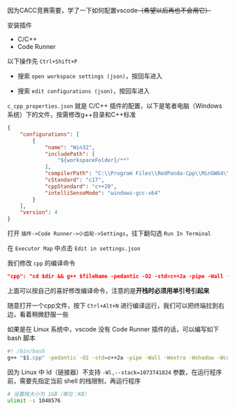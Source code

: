 因为CACC竞赛需要，学了一下如何配置vscode~~（希望以后再也不会用它）~~

安装插件

- C/C++
- Code Runner

以下操作先 `Ctrl+Shift+P` 

- 搜索 `open workspace settings (json)`，按回车进入

- 搜索 `edit configurations (json)`，按回车进入

`c_cpp_properties.json` 就是 C/C++ 插件的配置，以下是笔者电脑（Windows系统）下的文件，按需修改g++目录和C++标准

```json
{
    "configurations": [
        {
            "name": "Win32",
            "includePath": [
                "${workspaceFolder}/**"
            ],
            "compilerPath": "C:\\Program Files\\RedPanda-Cpp\\MinGW64\\bin\\g++.exe",
            "cStandard": "c17",
            "cppStandard": "c++20",
            "intelliSenseMode": "windows-gcc-x64"
        }
    ],
    "version": 4
}
```

打开 `插件->Code Runner->小齿轮->Settings`，往下翻勾选 `Run In Terminal`

在 `Executor Map` 中点击 `Edit in settings.json`

我们修改 `cpp` 的编译命令

```json
"cpp": "cd $dir && g++ $fileName -pedantic -O2 -std=c++2a -pipe -Wall -Wextra '-Wl,--stack=1073741824' -Wshadow -Wconversion -g -lm -W -fstack-protector-strong -s -o $fileNameWithoutExt && $dir$fileNameWithoutExt",
```

上面可以按自己的喜好修改编译命令，注意的是**开栈时必须用单引号引起来**

随意打开一个cpp文件，按下 `Ctrl+Alt+N` 进行编译运行，我们可以把终端拉到右边，看着稍微舒服一些

如果是在 Linux 系统中，vscode 没有 Code Runner 插件的话，可以编写如下 bash 脚本

```bash
#! /bin/bash
g++ "$1.cpp" -pedantic -O2 -std=c++2a -pipe -Wall -Wextra -Wshadow -Wconversion -g -lm -W -fstack-protector-strong -s -o "$1.exe"
```

因为 Linux 中 ld（链接器）不支持 `-Wl,--stack=1073741824` 参数，在运行程序前，需要先指定当前 shell 的栈限制，再运行程序

```bash
# 设置栈大小为 1GB（单位：KB）
ulimit -s 1048576
```

